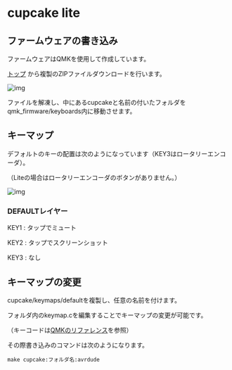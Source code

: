 # cupcake lite


## ファームウェアの書き込み

ファームウェアはQMKを使用して作成しています。

[トップ](https://github.com/nnaa0504/cupcake_lite) から複製のZIPファイルダウンロードを行います。

![img](https://imgur.com/ZONXZ9T.jpg)

ファイルを解凍し、中にあるcupcakeと名前の付いたフォルダをqmk_firmware/keyboards内に移動させます。


## キーマップ

デフォルトのキーの配置は次のようになっています（KEY3はロータリーエンコーダ）。

（Liteの場合はロータリーエンコーダのボタンがありません。）

![img](https://imgur.com/w4HKdTP.jpg)


### DEFAULTレイヤー

 KEY1 : タップでミュート 
 
 KEY2 : タップでスクリーンショット 
 
 KEY3 : なし 
 

## キーマップの変更

cupcake/keymaps/defaultを複製し、任意の名前を付けます。

フォルダ内のkeymap.cを編集することでキーマップの変更が可能です。

（キーコードは[QMKのリファレンス](https://docs.qmk.fm/#/keycodes)を参照）

その際書き込みのコマンドは次のようになります。

    make cupcake:フォルダ名:avrdude
